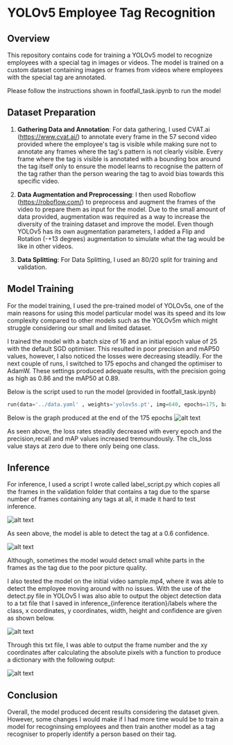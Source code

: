 # YOLOv5 Employee Tag Recognition

## Overview

This repository contains code for training a YOLOv5 model to recognize employees with a special tag in images or videos. The model is trained on a custom dataset containing images or frames from videos where employees with the special tag are annotated.

Please follow the instructions shown in footfall_task.ipynb to run the model

## Dataset Preparation

1. **Gathering Data and Annotation**: For data gathering, I used CVAT.ai (https://www.cvat.ai/) to annotate every frame in the 57 second video provided where the employee's tag is visible while making sure not to annotate any frames where the tag's pattern is not clearly visible. Every frame where the tag is visible is annotated with a bounding box around the tag itself only to ensure the model learns to recognise the pattern of the tag rather than the person wearing the tag to avoid bias towards this specific video.

2. **Data Augmentation and Preprocessing**: I then used Roboflow (https://roboflow.com/) to preprocess and augment the frames of the video to prepare them as input for the model. Due to the small amount of data provided, augmentation was required as a way to increase the diversity of the training dataset and improve the model. Even though YOLOv5 has its own augmentation parameters, I added a Flip and Rotation (-+13 degrees) augmentation to simulate what the tag would be like in other videos.

4. **Data Splitting**: For Data Splitting, I used an 80/20 split for training and validation. 

## Model Training

For the model training, I used the pre-trained model of YOLOv5s, one of the main reasons for using this model particular model was its speed and its low complexity compared to other models such as the YOLOv5m which might struggle considering our small and limited dataset.

I trained the model with a batch size of 16 and an initial epoch value of 25 with the default SGD optimiser. This resulted in poor precision and mAP50 values, however, I also noticed the losses were decreasing steadily. For the next couple of runs, I switched to 175 epochs and changed the optimiser to AdamW. These settings produced adequate results, with the precision going as high as 0.86 and the mAP50 at 0.89.

Below is the script used to run the model (provided in footfall_task.ipynb)

```python
run(data='../data.yaml' , weights='yolov5s.pt', img=640, epochs=175, batch_size=16 , name=RES_DIR, optimizer = 'AdamW')
```

Below is the graph produced at the end of the 175 epochs
![alt text](https://github.com/yewynwoon/footfall_task/blob/master/results.png)

As seen above, the loss rates steadily decreased with every epoch and the precision,recall and mAP values increased tremoundously. The cls_loss value stays at zero due to there only being one class.

## Inference
For inference, I used a script I wrote called label_script.py which copies all the frames in the validation folder that contains a tag due to the sparse number of frames containing any tags at all, it made it hard to test inference. 

![alt text](https://github.com/yewynwoon/footfall_task/blob/master/example_image_inference.jpg)

As seen above, the model is able to detect the tag at a 0.6 confidence.

![alt text](https://github.com/yewynwoon/footfall_task/blob/master/example_double_tag.jpg)

Although, sometimes the model would detect small white parts in the frames as the tag due to the poor picture quality.

I also tested the model on the initial video sample.mp4, where it was able to detect the employee moving around with no issues. With the use of the detect.py file in YOLOv5 I was also able to output the object detection data to a txt file that I saved in inference_{inference iteration}/labels where the class, x coordinates, y coordinates, width, height and confidence are given as shown below.

![alt text](https://github.com/yewynwoon/footfall_task/blob/master/inference_output.png)

Through this txt file, I was able to output the frame number and the xy coordinates after calculating the absolute pixels with a function to produce a dictionary with the following output:

![alt text](https://github.com/yewynwoon/footfall_task/blob/master/frame_number.png)

## Conclusion
Overall, the model produced decent results considering the dataset given. However, some changes I would make if I had more time would be to train a model for recogninsing employees and then train another model as a tag recogniser to properly identify a person based on their tag.